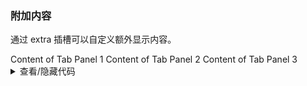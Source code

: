 ### 附加内容

通过 <yc-tag>extra</yc-tag> 插槽可以自定义额外显示内容。

<div class="cell-demo vp-raw">
  <yc-tabs>
    <template #extra>
      <yc-button>Action</yc-button>
    </template>
    <yc-tab-pane
      path="1"
      title="Tab 1">
      Content of Tab Panel 1
    </yc-tab-pane>
    <yc-tab-pane
      path="2"
      title="Tab 2">
      Content of Tab Panel 2
    </yc-tab-pane>
    <yc-tab-pane
      path="3"
      title="Tab 3">
      Content of Tab Panel 3
    </yc-tab-pane>
  </yc-tabs>
</div>

<details>
<summary>查看/隐藏代码</summary>

```vue
<template>
  <yc-tabs>
    <template #extra>
      <yc-button>Action</yc-button>
    </template>
    <yc-tab-pane
      path="1"
      title="Tab 1">
      Content of Tab Panel 1
    </yc-tab-pane>
    <yc-tab-pane
      path="2"
      title="Tab 2">
      Content of Tab Panel 2
    </yc-tab-pane>
    <yc-tab-pane
      path="3"
      title="Tab 3">
      Content of Tab Panel 3
    </yc-tab-pane>
  </yc-tabs>
</template>
```

</details>

